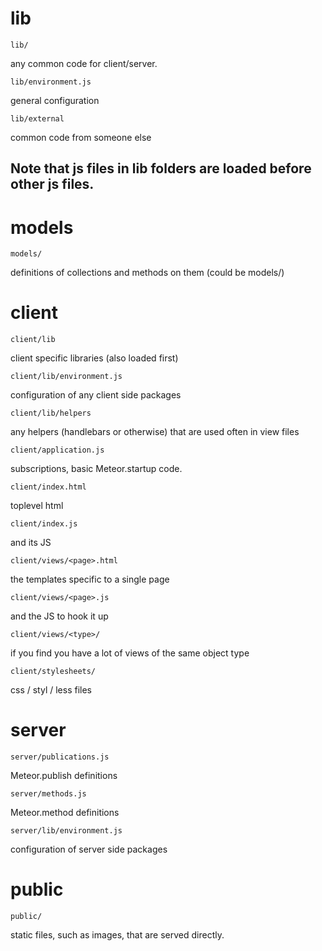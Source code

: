 # lib

```
lib/
```

any common code for client/server.

```
lib/environment.js
```

general configuration

```
lib/external
```

common code from someone else

## Note that js files in lib folders are loaded before other js files.
# models

```
models/
```

definitions of collections and methods on them (could be models/)

# client

```
client/lib
```

client specific libraries (also loaded first)

```
client/lib/environment.js
```

configuration of any client side packages

```
client/lib/helpers
```

any helpers (handlebars or otherwise) that are used often in view files

```
client/application.js
```

subscriptions, basic Meteor.startup code.

```
client/index.html
```

toplevel html

```
client/index.js
```

and its JS

```
client/views/<page>.html
```

the templates specific to a single page

```
client/views/<page>.js
```

and the JS to hook it up

```
client/views/<type>/
```

if you find you have a lot of views of the same object type

```
client/stylesheets/
```

css / styl / less files

# server

```
server/publications.js
```

Meteor.publish definitions

```
server/methods.js
```

Meteor.method definitions

```
server/lib/environment.js
```

configuration of server side packages

# public

```
public/
```

static files, such as images, that are served directly.
